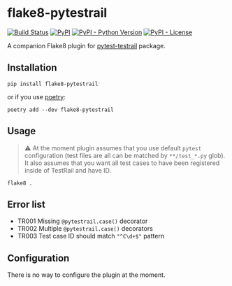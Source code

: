 # flake8-pytestrail

[![Build Status](https://travis-ci.com/and-semakin/flake8-pytestrail.svg?branch=master)](https://travis-ci.com/and-semakin/flake8-pytestrail)
[![PyPI](https://img.shields.io/pypi/v/flake8-pytestrail)](https://pypi.org/project/flake8-pytestrail/)
[![PyPI - Python Version](https://img.shields.io/pypi/pyversions/flake8-pytestrail)](https://pypi.org/project/flake8-pytestrail/)
[![PyPI - License](https://img.shields.io/pypi/l/flake8-pytestrail)](https://pypi.org/project/flake8-pytestrail/)

A companion Flake8 plugin for [pytest-testrail](https://github.com/allankp/pytest-testrail) package.

## Installation

```
pip install flake8-pytestrail
```

or if you use [poetry](https://python-poetry.org/):

```
poetry add --dev flake8-pytestrail
```

## Usage

> ⚠️ At the moment plugin assumes that you use
> default `pytest` configuration (test files
> are all can be matched by `**/test_*.py` glob).
> It also assumes that you want all test cases to have
> been registered inside of TestRail and have ID.

```
flake8 .
```

## Error list

* TR001 Missing `@pytestrail.case()` decorator
* TR002 Multiple `@pytestrail.case()` decorators
* TR003 Test case ID should match `"^C\d+$"` pattern

## Configuration

There is no way to configure the plugin at the moment.

